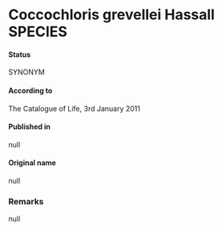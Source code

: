 # Coccochloris grevellei Hassall SPECIES

#### Status
SYNONYM

#### According to
The Catalogue of Life, 3rd January 2011

#### Published in
null

#### Original name
null

### Remarks
null
